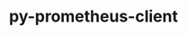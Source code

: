---
title: "py-prometheus-client"
layout: cache
categories: [package, v0.18]
meta: {"versions": ["0.12.0"], "compilers": ["gcc@=7.5.0"], "oss": ["ubuntu18.04"], "platforms": ["linux"], "targets": ["x86_64"], "stacks": ["data-vis-sdk", "e4s"], "num_specs": 6, "num_specs_by_stack": {"e4s": 4, "data-vis-sdk": 2}}
spec_details: [{"hash": "cnw3s36qr2aaeftm76xwpa3fc42p7gu4", "compiler": "gcc@=7.5.0", "versions": ["0.12.0"], "os": "ubuntu18.04", "platform": "linux", "target": "x86_64", "variants": ["~twisted"], "stacks": ["e4s"], "size": "-", "tarball": "https://binaries.spack.io/releases/v0.18/build_cache/linux-ubuntu18.04-x86_64/gcc-7.5.0/py-prometheus-client-0.12.0/linux-ubuntu18.04-x86_64-gcc-7.5.0-py-prometheus-client-0.12.0-cnw3s36qr2aaeftm76xwpa3fc42p7gu4.spack"}, {"hash": "uwq3vidaz6j3ksjb7yzo5rfrmobccmbw", "compiler": "gcc@=7.5.0", "versions": ["0.12.0"], "os": "ubuntu18.04", "platform": "linux", "target": "x86_64", "variants": ["~twisted"], "stacks": ["data-vis-sdk"], "size": "-", "tarball": "https://binaries.spack.io/releases/v0.18/build_cache/linux-ubuntu18.04-x86_64/gcc-7.5.0/py-prometheus-client-0.12.0/linux-ubuntu18.04-x86_64-gcc-7.5.0-py-prometheus-client-0.12.0-uwq3vidaz6j3ksjb7yzo5rfrmobccmbw.spack"}, {"hash": "bvqhf5lhdgpnrbq4jqvkbdyicywdi2sa", "compiler": "gcc@=7.5.0", "versions": ["0.12.0"], "os": "ubuntu18.04", "platform": "linux", "target": "x86_64", "variants": ["~twisted"], "stacks": ["data-vis-sdk"], "size": "-", "tarball": "https://binaries.spack.io/releases/v0.18/build_cache/linux-ubuntu18.04-x86_64/gcc-7.5.0/py-prometheus-client-0.12.0/linux-ubuntu18.04-x86_64-gcc-7.5.0-py-prometheus-client-0.12.0-bvqhf5lhdgpnrbq4jqvkbdyicywdi2sa.spack"}, {"hash": "x5mc2g77vmbp5yynsy7jgjqcz52vksbs", "compiler": "gcc@=7.5.0", "versions": ["0.12.0"], "os": "ubuntu18.04", "platform": "linux", "target": "x86_64", "variants": ["~twisted"], "stacks": ["e4s"], "size": "-", "tarball": "https://binaries.spack.io/releases/v0.18/build_cache/linux-ubuntu18.04-x86_64/gcc-7.5.0/py-prometheus-client-0.12.0/linux-ubuntu18.04-x86_64-gcc-7.5.0-py-prometheus-client-0.12.0-x5mc2g77vmbp5yynsy7jgjqcz52vksbs.spack"}, {"hash": "n4i2u2izi4ohggtbppnhmnxpjbcr4bb5", "compiler": "gcc@=7.5.0", "versions": ["0.12.0"], "os": "ubuntu18.04", "platform": "linux", "target": "x86_64", "variants": ["~twisted"], "stacks": ["e4s"], "size": "-", "tarball": "https://binaries.spack.io/releases/v0.18/build_cache/linux-ubuntu18.04-x86_64/gcc-7.5.0/py-prometheus-client-0.12.0/linux-ubuntu18.04-x86_64-gcc-7.5.0-py-prometheus-client-0.12.0-n4i2u2izi4ohggtbppnhmnxpjbcr4bb5.spack"}, {"hash": "knbdcg65eshk44n6byroj4vn2uyrkaab", "compiler": "gcc@=7.5.0", "versions": ["0.12.0"], "os": "ubuntu18.04", "platform": "linux", "target": "x86_64", "variants": ["~twisted"], "stacks": ["e4s"], "size": "-", "tarball": "https://binaries.spack.io/releases/v0.18/build_cache/linux-ubuntu18.04-x86_64/gcc-7.5.0/py-prometheus-client-0.12.0/linux-ubuntu18.04-x86_64-gcc-7.5.0-py-prometheus-client-0.12.0-knbdcg65eshk44n6byroj4vn2uyrkaab.spack"}]
---